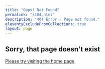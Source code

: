 ```yaml
---
title: "Oops! Not Found"
permalink: "/404.html"
description: "404 Error - Page not found."
eleventyExcludeFromCollections: true
layout: page
---
```


## Sorry, that page doesn't exist

[Please try visiting the home page](/)

